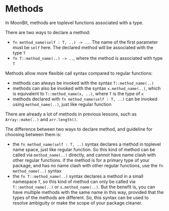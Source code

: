 # Methods

In MoonBit, methods are toplevel functions associated with a type.

There are two ways to declare a method:

- `fn method_name(self : T, ..) -> ..`. The name of the first parameter must be `self` here.
  The declared method will be associated with the type `T`
- `fn T::method_name(..) -> ..`, where the method is associated with type `T`

Methods allow more flexible call syntax compared to regular functions:

- methods can always be invoked with the syntax `T::method_name(..)`
- methods can also be invoked with the syntax `x.method_name(..)`,
  which is equivalent to `T::method_name(x, ..)`, where `T` is the type of `x`
- methods declared with `fn method_name(self : T, ..)` can be invoked using `method_name(..)`, just like regular function

There are already a lot of methods in previous lessons, such as `Array::make(..)` and `arr.length()`.

The difference between two ways to declare method, and guideline for choosing between them is:

- the `fn method_name(self : T, ..)` syntax declares a method in toplevel name space,
  just like regular function.
  So this kind of method can be called via `method_name(..)` directly,
  and cannot have name clash with other regular functions.
  if the method is for a primary type of your package,
  and has no name clash with other regular functions,
  use the `fn method_name(..)` syntax
- the `fn T::method_name(..)` syntax declares a method in a small namespace `T`,
  so this kind of method can only be called via `T::method_name(..)` or `x.method_name(..)`.
  But the benefit is, you can have multiple methods with the same name in this way,
  provided that the types of the methods are different.
  So, this syntax can be used to resolve ambiguity or make the scope of your package cleaner.
